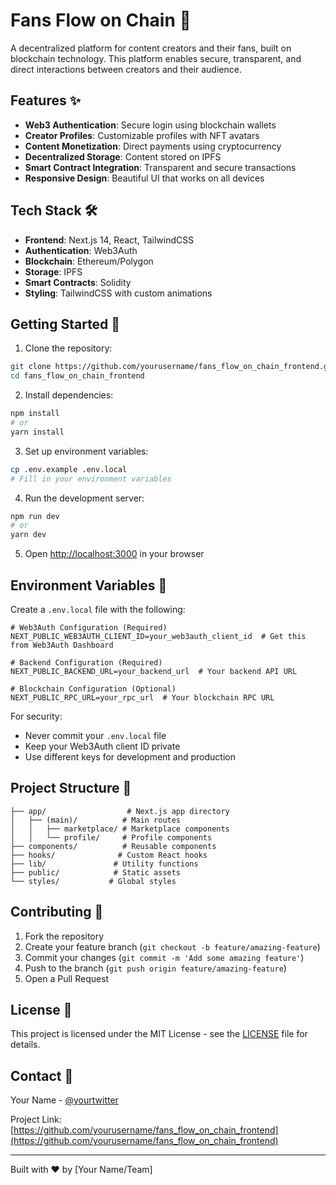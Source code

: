 # Fans Flow on Chain 🌸

A decentralized platform for content creators and their fans, built on blockchain technology. This platform enables secure, transparent, and direct interactions between creators and their audience.

## Features ✨

- **Web3 Authentication**: Secure login using blockchain wallets
- **Creator Profiles**: Customizable profiles with NFT avatars
- **Content Monetization**: Direct payments using cryptocurrency
- **Decentralized Storage**: Content stored on IPFS
- **Smart Contract Integration**: Transparent and secure transactions
- **Responsive Design**: Beautiful UI that works on all devices

## Tech Stack 🛠

- **Frontend**: Next.js 14, React, TailwindCSS
- **Authentication**: Web3Auth
- **Blockchain**: Ethereum/Polygon
- **Storage**: IPFS
- **Smart Contracts**: Solidity
- **Styling**: TailwindCSS with custom animations

## Getting Started 🚀

1. Clone the repository:
```bash
git clone https://github.com/yourusername/fans_flow_on_chain_frontend.git
cd fans_flow_on_chain_frontend
```

2. Install dependencies:
```bash
npm install
# or
yarn install
```

3. Set up environment variables:
```bash
cp .env.example .env.local
# Fill in your environment variables
```

4. Run the development server:
```bash
npm run dev
# or
yarn dev
```

5. Open [http://localhost:3000](http://localhost:3000) in your browser

## Environment Variables 🔑

Create a `.env.local` file with the following:

```env
# Web3Auth Configuration (Required)
NEXT_PUBLIC_WEB3AUTH_CLIENT_ID=your_web3auth_client_id  # Get this from Web3Auth Dashboard

# Backend Configuration (Required)
NEXT_PUBLIC_BACKEND_URL=your_backend_url  # Your backend API URL

# Blockchain Configuration (Optional)
NEXT_PUBLIC_RPC_URL=your_rpc_url  # Your blockchain RPC URL
```

For security:
- Never commit your `.env.local` file
- Keep your Web3Auth client ID private
- Use different keys for development and production

## Project Structure 📁

```
├── app/                  # Next.js app directory
│   ├── (main)/          # Main routes
│   │   ├── marketplace/ # Marketplace components
│   │   └── profile/     # Profile components
├── components/          # Reusable components
├── hooks/              # Custom React hooks
├── lib/               # Utility functions
├── public/            # Static assets
└── styles/           # Global styles
```

## Contributing 🤝

1. Fork the repository
2. Create your feature branch (`git checkout -b feature/amazing-feature`)
3. Commit your changes (`git commit -m 'Add some amazing feature'`)
4. Push to the branch (`git push origin feature/amazing-feature`)
5. Open a Pull Request

## License 📄

This project is licensed under the MIT License - see the [LICENSE](LICENSE) file for details.

## Contact 📧

Your Name - [@yourtwitter](https://twitter.com/yourtwitter)

Project Link: [https://github.com/yourusername/fans_flow_on_chain_frontend](https://github.com/yourusername/fans_flow_on_chain_frontend)

---

Built with ❤️ by [Your Name/Team]